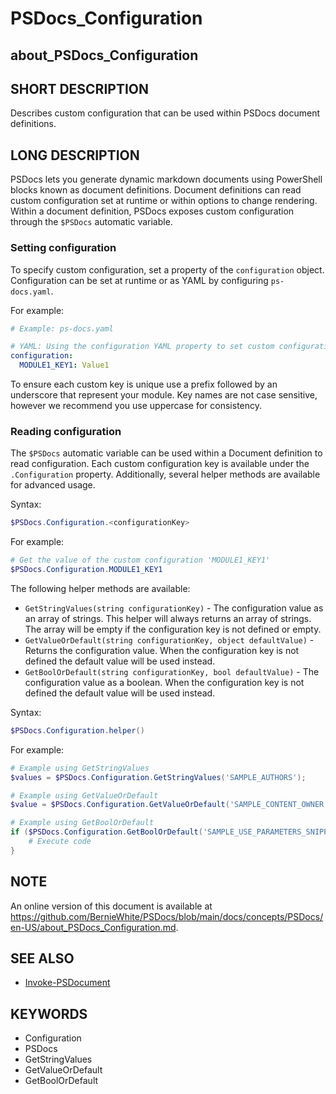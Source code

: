 # PSDocs_Configuration

## about_PSDocs_Configuration

## SHORT DESCRIPTION

Describes custom configuration that can be used within PSDocs document definitions.

## LONG DESCRIPTION

PSDocs lets you generate dynamic markdown documents using PowerShell blocks known as document definitions.
Document definitions can read custom configuration set at runtime or within options to change rendering.
Within a document definition, PSDocs exposes custom configuration through the `$PSDocs` automatic variable.

### Setting configuration

To specify custom configuration, set a property of the `configuration` object.
Configuration can be set at runtime or as YAML by configuring `ps-docs.yaml`.

For example:

```yaml
# Example: ps-docs.yaml

# YAML: Using the configuration YAML property to set custom configuration 'MODULE1_KEY1'
configuration:
  MODULE1_KEY1: Value1
```

To ensure each custom key is unique use a prefix followed by an underscore that represent your module.
Key names are not case sensitive, however we recommend you use uppercase for consistency.

### Reading configuration

The `$PSDocs` automatic variable can be used within a Document definition to read configuration.
Each custom configuration key is available under the `.Configuration` property.
Additionally, several helper methods are available for advanced usage.

Syntax:

```powershell
$PSDocs.Configuration.<configurationKey>
```

For example:

```powershell
# Get the value of the custom configuration 'MODULE1_KEY1'
$PSDocs.Configuration.MODULE1_KEY1
```

The following helper methods are available:

- `GetStringValues(string configurationKey)` - The configuration value as an array of strings.
This helper will always returns an array of strings.
The array will be empty if the configuration key is not defined or empty.
- `GetValueOrDefault(string configurationKey, object defaultValue)` - Returns the configuration value.
When the configuration key is not defined the default value will be used instead.
- `GetBoolOrDefault(string configurationKey, bool defaultValue)` - The configuration value as a boolean.
When the configuration key is not defined the default value will be used instead.

Syntax:

```powershell
$PSDocs.Configuration.helper()
```

For example:

```powershell
# Example using GetStringValues
$values = $PSDocs.Configuration.GetStringValues('SAMPLE_AUTHORS');

# Example using GetValueOrDefault
$value = $PSDocs.Configuration.GetValueOrDefault('SAMPLE_CONTENT_OWNER', 'defaultUser');

# Example using GetBoolOrDefault
if ($PSDocs.Configuration.GetBoolOrDefault('SAMPLE_USE_PARAMETERS_SNIPPET', $True)) {
    # Execute code
}
```

## NOTE

An online version of this document is available at https://github.com/BernieWhite/PSDocs/blob/main/docs/concepts/PSDocs/en-US/about_PSDocs_Configuration.md.

## SEE ALSO

- [Invoke-PSDocument](https://github.com/BernieWhite/PSDocs/blob/main/docs/commands/PSDocs/en-US/Invoke-PSDocument.md)

## KEYWORDS

- Configuration
- PSDocs
- GetStringValues
- GetValueOrDefault
- GetBoolOrDefault
